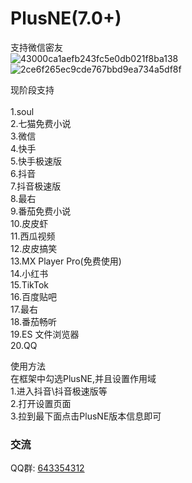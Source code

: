 # PlusNE(7.0+)
支持微信密友<br>
![43000ca1aefb243fc5e0db021f8ba138](https://github.com/Xposed-Modules-Repo/me.plusne/assets/55938271/9731ae1c-04bb-4096-b2ed-7c20ccdf4dde)
![2ce6f265ec9cde767bbd9ea734a5df8f](https://github.com/Xposed-Modules-Repo/me.plusne/assets/55938271/b05e3df7-c420-4ed4-b644-b2352e63d228)


现阶段支持 <br><br>
1.soul<br>
2.七猫免费小说<br>
3.微信<br>
4.快手<br>
5.快手极速版<br>
6.抖音<br>
7.抖音极速版<br>
8.最右<br>
9.番茄免费小说<br>
10.皮皮虾<br>
11.西瓜视频<br>
12.皮皮搞笑<br>
13.MX Player Pro(免费使用)<br>
14.小红书<br>
15.TikTok<br>
16.百度贴吧<br>
17.最右<br>
18.番茄畅听<br>
19.ES 文件浏览器<br>
20.QQ<br>

使用方法<br>
在框架中勾选PlusNE,并且设置作用域
<br>
1.进入抖音\抖音极速版等
<br>
2.打开设置页面
<br>
3.拉到最下面点击PlusNE版本信息即可

### 交流
QQ群: [643354312](https://qm.qq.com/cgi-bin/qm/qr?k=gFJjbdjUQxC9rBGFdjZi7UKn9Jpyg0Rp&jump_from=webapi)

